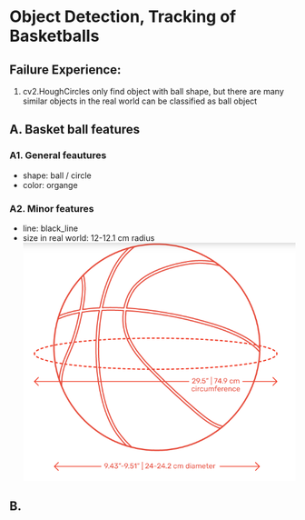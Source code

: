 # Object Detection, Tracking of Basketballs
## Failure Experience:
1. cv2.HoughCircles only find object with ball shape, but there are many similar objects in the real world can be classified as ball object

## A. Basket ball features
### A1. General feautures
- shape: ball / circle
- color: organge
### A2. Minor features
- line: black_line
- size in real world: 12-12.1 cm radius
![plot](./img/ball_radius.png)

## B. 